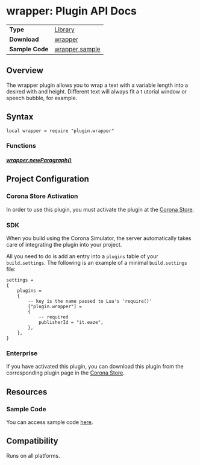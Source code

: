 
# wrapper: Plugin API Docs

|||
|:--|:--|
| __Type__             | [Library](http://docs.coronalabs.com/api/type/Library.html)
| __Download__         | [wrapper](http://store.coronalabs.com/plugin/wrapper)
| __Sample Code__      | [wrapper sample](https://github.com/sunmils/corona-wrapper-plugin-sample-code)

## Overview

The wrapper plugin allows you to wrap a text with a variable length into a desired with and height. Different text will always fit a t utorial window or speech bubble, for example.


## Syntax

	local wrapper = require "plugin.wrapper"

### Functions

##### [wrapper.newParagraph()](newParagraph.markdown)

##



## Project Configuration

### Corona Store Activation

In order to use this plugin, you must activate the plugin at the [Corona Store](http://store.coronalabs.com/plugin/wrapper).


### SDK

When you build using the Corona Simulator, the server automatically takes care of integrating the plugin into your project. 

All you need to do is add an entry into a `plugins` table of your `build.settings`. The following is an example of a minimal `build.settings` file:

``````
settings =
{
	plugins =
	{
		-- key is the name passed to Lua's 'require()'
		["plugin.wrapper"] =
		{
			-- required
			publisherId = "it.eaze",
		},
	},		
}
``````

### Enterprise

If you have activated this plugin, you can download this plugin from the corresponding plugin page in the [Corona Store](http://store.coronalabs.com/plugin/wrapper).



## Resources

### Sample Code

You can access sample code [here](https://github.com/sunmils/corona-wrapper-plugin-sample-code).




## Compatibility

Runs on all platforms.
